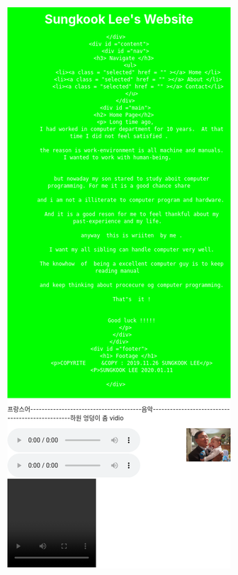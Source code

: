 

<html>

<head>
<title>lsk initial web</title>
<style>
ody {
	background-color: #FFFF00 ;
	font-family : Helvetica ,   Arial , sans-serif ;
	}
a { 
	text-decoration : none ;
	color: red ;
	}
#container {
	background-color : white ;
	width : 800 px ;
	margin-left : auto ;
	margin-right : auto ;
	}
#header {
	background-color : #00FF00 ; 
	color : white ;
	text-align : center ;
	padding : 10px ;
	}
h1, h2 ,h3 {
	margin : 0;
	}
#content {
	padding : 10px ;
	}
#nav {
	width : 180px ;
	float : left ;
	}
#nav .selected {
	font-size : bold ;
	}
#nav ul {
	list-style-type : none ;
	padding : 0 ;
	}
#main {
	width : 600px ;
	float : right ;
	}
#footer {
	clear : both ;
	background-color : #FF0000 ;
	color : #008000 ;
	text-align : right ;
	}
	

	
	
</style>
</head>

<body>
<h2></h2>
<form>
<!--		<form method = "get">   -->
<!--			<p> 이름 : 	<input type="text" name="name"></p>
<!--			<p> 학과 : 	<input type="text" name="major"></p>
<1--						<input type="submit" value="전송">
<!--		/form>                  -->
</form>
<div id ="container">
	<div id ="header">	
	<h1> Sungkook  Lee's  Website </h1>
	
	</div>	
	<div id ="content">
		<div id ="nav">
		<h3> Navigate </h3>	
			<ul> 
				<li><a class = "selected" href = "" ></a> Home </li>
				<li><a class = "selected" href = "" ></a> About </li>
				<li><a class = "selected" href = "" ></a> Contact</li>
			</u>
		</div>
		<div id ="main">
		<h2> Home Page</h2>	
		<p> Long time ago,
			I had worked in computer department for 10 years.  At that time I did not feel satisfied .
					
			the reason is work-environment is all machine and manuals. I wanted to work with human-being. 
					
				
			but nowaday my son stared to study aboit computer programming. For me it is a good chance share
					
			and i am not a illiterate to computer program and hardware. 
					
			And it is a good reson for me to feel thankful about my past-experience and my life. 
					
			anyway  this is wriiten  by me .
					
			I want my all sibling can handle computer very well.
					
			The knowhow  of  being a excellent computer guy is to keep reading manual 
					
			and keep thinking about procecure og computer programming.
					
			That"s  it !
					
					
			Good luck !!!!!
		</p>
		</div>	
	</div>
	<div id ="footer">
			<h1> Footage </h1>	
			<p>COPYRITE     &COPY : 2019.11.26 SUNGKOOK LEE</p>
			<P>SUNGKOOK LEE 2020.01.11
	
	</div>	
</div>

<P>   </p>
	
<p>프랑스어---------------------------------------음악-------------------------------------------------하원 엉덩이 춤 vidio</P>
	
<img src = "pb190489.jpg"  style = "float : right "   width = 100px  heigt = 30px > 
<audio src="audio_file_french.mp3" controls  loop autoplay> </audio>
<audio src="music.mp3" controls  loop autoplay> </audio>
<video src="video.mp4" controls  loop autoplay width = "200" height = "200" > </video>
<p></P>
</body>
</html>
